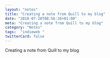 ```yaml
---
layout: "notes"
title: "Creating a note from Quill to my blog"
date: "2018-07-28T08:56:36+01:00"
meta: "Creating a note from Quill to my blog"
category: "Notes"
tags:  "indieweb "
twitterCard: false
---
```

Creating a note from Quill to my blog
